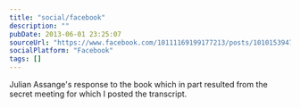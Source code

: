 ```yaml
---
title: "social/facebook"
description: ""
pubDate: 2013-06-01 23:25:07
sourceUrl: "https://www.facebook.com/10111169199177213/posts/10101539475271113"
socialPlatform: "Facebook"
tags: []
---
```


Julian Assange's response to the book which in part resulted from the secret meeting for which I posted the transcript.


